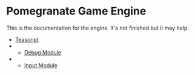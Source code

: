 # Pomegranate Game Engine
This is the documentation for the engine. It's not finished but it may help.
* [Teascript](teascript.md)
* * [Debug Module](debug.md)  
* * [Input Module](debug.md)